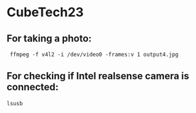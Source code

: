 # CubeTech23

## For taking a photo:
<code> ffmpeg -f v4l2 -i /dev/video0 -frames:v 1 output4.jpg </code>

## For checking if Intel realsense camera is connected:

<code>lsusb</code>
